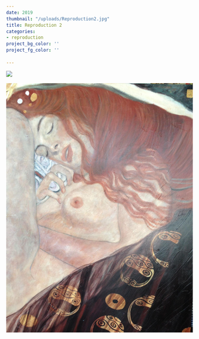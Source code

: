 ```yaml
---
date: 2019
thumbnail: "/uploads/Reproduction2.jpg"
title: Reproduction 2
categories:
- reproduction
project_bg_color: ''
project_fg_color: ''

---
```

![](https://scontent-amt2-1.xx.fbcdn.net/v/t1.15752-9/s2048x2048/64821505_311169956436098_1104334553926860800_n.jpg?_nc_cat=106&_nc_oc=AQm6Azl4BeqSOUJQZtfkCjIVdtDFW-UPzt4d_Y3hzpBK4GclIzp-cOmGSqqmKgCzYTA&_nc_ht=scontent-amt2-1.xx&oh=3e5356b5d958d1b8b414e5514fb0ae45&oe=5DB41CA3)

![](/uploads/repdoctuoin56.jpg)